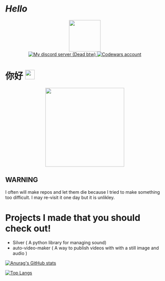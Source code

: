 # *Hello*

<div id="header" align="center">
  <img src="https://imgs.search.brave.com/X_Mjj5O4ZNqgjOQfqgUk4i1zgrnUulaR0XWVO7Lz9pg/rs:fit:152:149:1/g:ce/aHR0cHM6Ly9uZXdz/LWNkbi5zb2Z0cGVk/aWEuY29tL2ltYWdl/cy9uZXdzMi9UaGUt/TmV3LVVidW50dS1V/c2VyLUd1aWRlLUlu/c3RhbGwtYW5kLVVu/aW5zdGFsbC1Tb2Z0/d2FyZS0yLnBuZw" width="100"/>
</div>

<div id="badges" align="center">
  <a href="https://discord.gg/nuV5nwG7FQ">
    <img src="https://img.shields.io/discord/999888301739741275" alt="My discord server (Dead btw)"/>
  </a>
  <a href="https://www.codewars.com/users/Archfanboy">
    <img src="https://img.shields.io/badge/-Codewars-red" alt="Codewars account"/>
  </a>
</div>

<h1>
  你好
  <img src="https://media.giphy.com/media/hvRJCLFzcasrR4ia7z/giphy.gif" width="30px"/>
</h1>


<div id="header" align="center">
  <img src="https://icons.iconarchive.com/icons/google/noto-emoji-symbols/256/73028-warning-icon.png" width="250"/>
</div>

## WARNING

I often will make repos and let them die because I tried to make something too difficult. I may re-visit it one day but it is unlikley. 

# Projects I made that you should check out!

- Silver ( A python library for managing sound)
- auto-video-maker ( A way to publish videos with with a still image and audio )

[![Anurag's GitHub stats](https://github-readme-stats.vercel.app/api?username=Ubuntufanboy)](https://github.com/anuraghazra/github-readme-stats)

[![Top Langs](https://github-readme-stats.vercel.app/api/top-langs/?username=Ubuntufanboy)](https://github.com/anuraghazra/github-readme-stats)
